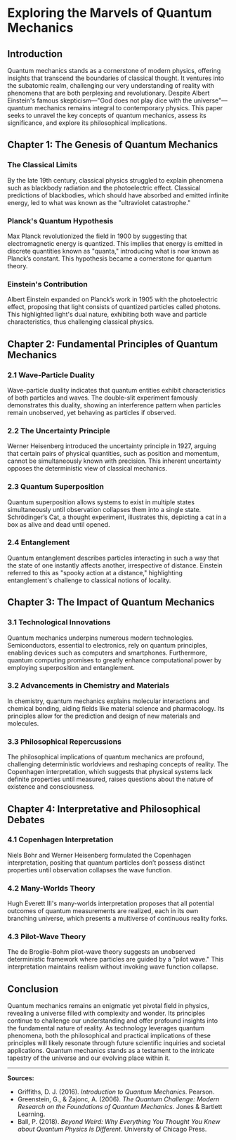 # Exploring the Marvels of Quantum Mechanics

## Introduction

Quantum mechanics stands as a cornerstone of modern physics, offering insights that transcend the boundaries of classical thought. It ventures into the subatomic realm, challenging our very understanding of reality with phenomena that are both perplexing and revolutionary. Despite Albert Einstein's famous skepticism—"God does not play dice with the universe"—quantum mechanics remains integral to contemporary physics. This paper seeks to unravel the key concepts of quantum mechanics, assess its significance, and explore its philosophical implications.

## Chapter 1: The Genesis of Quantum Mechanics

### The Classical Limits

By the late 19th century, classical physics struggled to explain phenomena such as blackbody radiation and the photoelectric effect. Classical predictions of blackbodies, which should have absorbed and emitted infinite energy, led to what was known as the "ultraviolet catastrophe."

### Planck's Quantum Hypothesis

Max Planck revolutionized the field in 1900 by suggesting that electromagnetic energy is quantized. This implies that energy is emitted in discrete quantities known as "quanta," introducing what is now known as Planck’s constant. This hypothesis became a cornerstone for quantum theory.

### Einstein's Contribution

Albert Einstein expanded on Planck’s work in 1905 with the photoelectric effect, proposing that light consists of quantized particles called photons. This highlighted light's dual nature, exhibiting both wave and particle characteristics, thus challenging classical physics.

## Chapter 2: Fundamental Principles of Quantum Mechanics

### 2.1 Wave-Particle Duality

Wave-particle duality indicates that quantum entities exhibit characteristics of both particles and waves. The double-slit experiment famously demonstrates this duality, showing an interference pattern when particles remain unobserved, yet behaving as particles if observed.

### 2.2 The Uncertainty Principle

Werner Heisenberg introduced the uncertainty principle in 1927, arguing that certain pairs of physical quantities, such as position and momentum, cannot be simultaneously known with precision. This inherent uncertainty opposes the deterministic view of classical mechanics.

### 2.3 Quantum Superposition

Quantum superposition allows systems to exist in multiple states simultaneously until observation collapses them into a single state. Schrödinger’s Cat, a thought experiment, illustrates this, depicting a cat in a box as alive and dead until opened.

### 2.4 Entanglement

Quantum entanglement describes particles interacting in such a way that the state of one instantly affects another, irrespective of distance. Einstein referred to this as "spooky action at a distance," highlighting entanglement's challenge to classical notions of locality.

## Chapter 3: The Impact of Quantum Mechanics

### 3.1 Technological Innovations

Quantum mechanics underpins numerous modern technologies. Semiconductors, essential to electronics, rely on quantum principles, enabling devices such as computers and smartphones. Furthermore, quantum computing promises to greatly enhance computational power by employing superposition and entanglement.

### 3.2 Advancements in Chemistry and Materials

In chemistry, quantum mechanics explains molecular interactions and chemical bonding, aiding fields like material science and pharmacology. Its principles allow for the prediction and design of new materials and molecules.

### 3.3 Philosophical Repercussions

The philosophical implications of quantum mechanics are profound, challenging deterministic worldviews and reshaping concepts of reality. The Copenhagen interpretation, which suggests that physical systems lack definite properties until measured, raises questions about the nature of existence and consciousness.

## Chapter 4: Interpretative and Philosophical Debates

### 4.1 Copenhagen Interpretation

Niels Bohr and Werner Heisenberg formulated the Copenhagen interpretation, positing that quantum particles don’t possess distinct properties until observation collapses the wave function.

### 4.2 Many-Worlds Theory

Hugh Everett III's many-worlds interpretation proposes that all potential outcomes of quantum measurements are realized, each in its own branching universe, which presents a multiverse of continuous reality forks.

### 4.3 Pilot-Wave Theory

The de Broglie-Bohm pilot-wave theory suggests an unobserved deterministic framework where particles are guided by a "pilot wave." This interpretation maintains realism without invoking wave function collapse.

## Conclusion

Quantum mechanics remains an enigmatic yet pivotal field in physics, revealing a universe filled with complexity and wonder. Its principles continue to challenge our understanding and offer profound insights into the fundamental nature of reality. As technology leverages quantum phenomena, both the philosophical and practical implications of these principles will likely resonate through future scientific inquiries and societal applications. Quantum mechanics stands as a testament to the intricate tapestry of the universe and our evolving place within it.

---

**Sources:**

- Griffiths, D. J. (2016). *Introduction to Quantum Mechanics*. Pearson.
- Greenstein, G., & Zajonc, A. (2006). *The Quantum Challenge: Modern Research on the Foundations of Quantum Mechanics*. Jones & Bartlett Learning.
- Ball, P. (2018). *Beyond Weird: Why Everything You Thought You Knew about Quantum Physics Is Different*. University of Chicago Press.